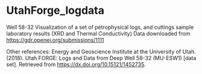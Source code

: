 # UtahForge_logdata
 
Well 58-32
Visualization of a set of petrophysical logs, and cuttings sample laboratory results (XRD and Thermal Conductivity)
Data downloaded from https://gdr.openei.org/submissions/1111

Other references:
Energy and Geoscience Institute at the University of Utah. (2018). Utah FORGE: Logs and Data from Deep Well 58-32 (MU-ESW1)  [data set].  Retrieved from https://dx.doi.org/10.15121/1452735.
